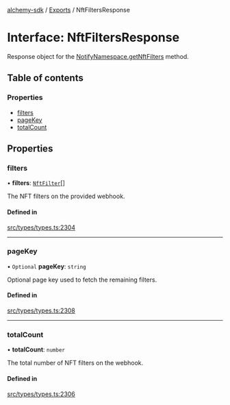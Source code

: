 [alchemy-sdk](../README.md) / [Exports](../modules.md) / NftFiltersResponse

# Interface: NftFiltersResponse

Response object for the [NotifyNamespace.getNftFilters](../classes/NotifyNamespace.md#getnftfilters) method.

## Table of contents

### Properties

- [filters](NftFiltersResponse.md#filters)
- [pageKey](NftFiltersResponse.md#pagekey)
- [totalCount](NftFiltersResponse.md#totalcount)

## Properties

### filters

• **filters**: [`NftFilter`](NftFilter.md)[]

The NFT filters on the provided webhook.

#### Defined in

[src/types/types.ts:2304](https://github.com/alchemyplatform/alchemy-sdk-js/blob/c9dbbf0/src/types/types.ts#L2304)

___

### pageKey

• `Optional` **pageKey**: `string`

Optional page key used to fetch the remaining filters.

#### Defined in

[src/types/types.ts:2308](https://github.com/alchemyplatform/alchemy-sdk-js/blob/c9dbbf0/src/types/types.ts#L2308)

___

### totalCount

• **totalCount**: `number`

The total number of NFT filters on the webhook.

#### Defined in

[src/types/types.ts:2306](https://github.com/alchemyplatform/alchemy-sdk-js/blob/c9dbbf0/src/types/types.ts#L2306)

